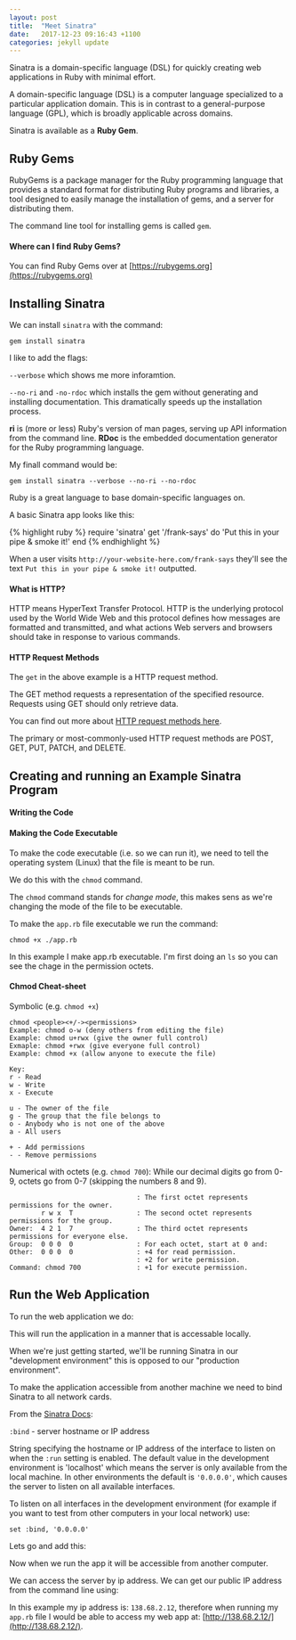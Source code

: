 ```yaml
---
layout: post
title:  "Meet Sinatra"
date:   2017-12-23 09:16:43 +1100
categories: jekyll update
---
```


Sinatra is a domain-specific language (DSL) for quickly creating web applications in Ruby with minimal effort.

A domain-specific language (DSL) is a computer language specialized to a particular application domain. This is in contrast to a general-purpose language (GPL), which is broadly applicable across domains.

Sinatra is available as a **Ruby Gem**.

## Ruby Gems

RubyGems is a package manager for the Ruby programming language that provides a standard format for distributing Ruby programs and libraries, a tool designed to easily manage the installation of gems, and a server for distributing them. 

The command line tool for installing gems is called `gem`.


#### Where can I find Ruby Gems? 

You can find Ruby Gems over at [https://rubygems.org](https://rubygems.org)

## Installing Sinatra

We can install `sinatra` with the command: 

```
gem install sinatra
```

I like to add the flags:

`--verbose` which shows me more inforamtion. 

`--no-ri` and ``-no-rdoc`` which installs the gem without generating and installing documentation. This dramatically speeds up the installation process.

__ri__ is (more or less) Ruby's version of man pages, serving up API information from the command line. __RDoc__ is the embedded documentation generator for the Ruby programming language.


My finall command would be:

```
gem install sinatra --verbose --no-ri --no-rdoc
```

<script src="https://asciinema.org/a/9qCwpmpXfCgjrObp79bHB5v2V.js" id="asciicast-9qCwpmpXfCgjrObp79bHB5v2V"   data-rows="25" async></script> 


Ruby is a great language to base domain-specific languages on.

A basic Sinatra app looks like this:

{% highlight ruby %}
 require 'sinatra'
 get '/frank-says' do
      'Put this in your pipe & smoke it!'
 end
{% endhighlight %}

When a user visits `http://your-website-here.com/frank-says` they'll see the text `Put this in your pipe & smoke it!` outputted.

#### What is HTTP?

HTTP means HyperText Transfer Protocol. HTTP is the underlying protocol used by the World Wide Web and this protocol defines how messages are formatted and transmitted, and what actions Web servers and browsers should take in response to various commands.

#### HTTP Request Methods

The `get` in the above example is a HTTP request method.

The GET method requests a representation of the specified resource. Requests using GET should only retrieve data.

You can find out more about [HTTP request methods here](https://developer.mozilla.org/en-US/docs/Web/HTTP/Methods). 

The primary or most-commonly-used HTTP request methods are POST, GET, PUT, PATCH, and DELETE.

## Creating and running an Example Sinatra Program

#### Writing the Code

<script src="https://asciinema.org/a/Z5FscZp4Hhsv6DmDKsDIUm2IZ.js" id="asciicast-Z5FscZp4Hhsv6DmDKsDIUm2IZ" data-rows="25" async></script> 

#### Making the Code Executable

To make the code executable (i.e. so we can run it), we need to tell the operating system (Linux) that the file is meant to be run. 

We do this with the `chmod` command. 

The `chmod` command stands for _change mode_, this makes sens as we're changing the mode of the file to be executable. 

To make the `app.rb` file executable we run the command: 

```chmod +x ./app.rb```

In this example I make app.rb executable. I'm first doing an `ls` so you can see the chage in the permission octets.

<script src="https://asciinema.org/a/DumLTpKJg8m8J32mrVQJYnSX8.js" id="asciicast-DumLTpKJg8m8J32mrVQJYnSX8"   data-rows="25" async></script> 


#### Chmod Cheat-sheet

Symbolic (e.g. `chmod +x`)

```
chmod <people><+/-><permissions>
Example: chmod o-w (deny others from editing the file)
Example: chmod u+rwx (give the owner full control)
Exmaple: chmod +rwx (give everyone full control)
Example: chmod +x (allow anyone to execute the file)
```

```
Key:
r - Read
w - Write
x - Execute

u - The owner of the file
g - The group that the file belongs to
o - Anybody who is not one of the above
a - All users

+ - Add permissions
- - Remove permissions
```

Numerical with octets (e.g. `chmod 700`):
While our decimal digits go from 0-9, octets go from 0-7 (skipping the numbers 8 and 9).

```
                                : The first octet represents permissions for the owner.
        r w x  T                : The second octet represents permissions for the group.
Owner:  4 2 1  7                : The third octet represents permissions for everyone else.
Group:  0 0 0  0                : For each octet, start at 0 and:
Other:  0 0 0  0                : +4 for read permission.
                                : +2 for write permission.
Command: chmod 700              : +1 for execute permission.
```

## Run the Web Application

To run the web application we do:

<script src="https://asciinema.org/a/xdhzdwWJ7fU29uo6sQtjlTKKe.js" id="asciicast-xdhzdwWJ7fU29uo6sQtjlTKKe"   data-rows="25" async></script> 

This will run the application in a manner that is accessable locally. 

When we're just getting started, we'll be running Sinatra in our "development environment" this is opposed to our "production environment".

To make the application accessible from another machine we need to bind Sinatra to all network cards.

From the [Sinatra Docs](http://sinatrarb.com/configuration.html): 

`:bind` - server hostname or IP address

String specifying the hostname or IP address of the interface to listen on when the `:run` setting is enabled. The default value in the development environment is 'localhost' which means the server is only available from the local machine. In other environments the default is `'0.0.0.0'`, which causes the server to listen on all available interfaces.

To listen on all interfaces in the development environment (for example if you want to test from other computers in your local network) use:

`set :bind, '0.0.0.0'`

Lets go and add this: 

<script src="https://asciinema.org/a/45oUZvvriCc1gkKoQb6xtWLKr.js" id="asciicast-45oUZvvriCc1gkKoQb6xtWLKr"   data-rows="25" async></script> 

Now when we run the app it will be accessible from another computer. 

We can access the server by ip address. We can get our public IP address from the command line using: 

<script src="https://asciinema.org/a/UOdMCDVoawFvr5GAv8cWqCTMJ.js" id="asciicast-UOdMCDVoawFvr5GAv8cWqCTMJ"   data-rows="25" async></script> 

In this example my ip address is: `138.68.2.12`, therefore when running my `app.rb` file I would be able to access my web app at: [http://138.68.2.12/](http://138.68.2.12/).




